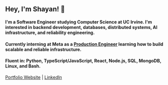 ## Hey, I'm Shayan! 👋

#### I'm a Software Engineer studying Computer Science at UC Irvine. I'm interested in backend development, databases, distributed systems, AI infrastructure, and reliability engineering.

#### Currently interning at Meta as a [Production Engineer](https://engineering.fb.com/category/production-engineering/) learning how to build scalable and reliable infrastructure.  

#### Fluent in: Python, TypeScript/JavaScript, React, Node.js, SQL, MongoDB, Linux, and Bash.

[Portfolio Website](https://shayanhalder.me/) | [LinkedIn](https://www.linkedin.com/in/shalder27) 

<!--
**shayanhalder/shayanhalder** is a ✨ _special_ ✨ repository because its `README.md` (this file) appears on your GitHub profile.

Here are some ideas to get you started:

- 🔭 I’m currently working on ...
- 🌱 I’m currently learning ...
- 👯 I’m looking to collaborate on ...
- 🤔 I’m looking for help with ...
- 💬 Ask me about ...
- 📫 How to reach me: ...
- 😄 Pronouns: ...
- ⚡ Fun fact: ...
-->
